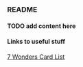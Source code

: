 ### README 

#### TODO add content here



#### Links to useful stuff

[7 Wonders Card List](https://rprod.com/uploads/file/7Wonders-CardsList-EN.pdf)
